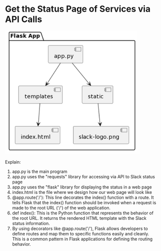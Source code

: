 # Get the Status Page of Services via API Calls

![alt text](plantuml-diagram.png)

Explain: 
1. app.py is the main program
2. app.py uses the "requests" library for accessing via API to Slack status page
3. app.py uses the "flask" library for displaying the status in a web page
4. index.html is the file where we design how our web page will look like
5. @app.route('/'): This line decorates the index() function with a route. It tells Flask that the index() function should be invoked when a request is made to the root URL ('/') of the web application.
6. def index(): This is the Python function that represents the behavior of the root URL. It returns the rendered HTML template with the Slack status information.
7. By using decorators like @app.route('/'), Flask allows developers to define routes and map them to specific functions easily and cleanly. This is a common pattern in Flask applications for defining the routing behavior.





